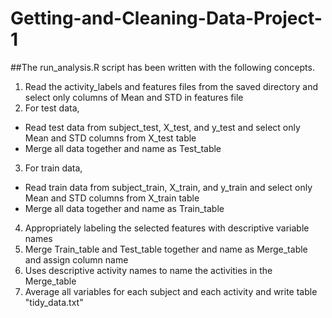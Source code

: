 # Getting-and-Cleaning-Data-Project-1

##The run_analysis.R script has been written with the following concepts.
1. Read the activity_labels and features files from the saved directory and select only columns of Mean and STD in features file
2. For test data, 
- Read test data from subject_test, X_test, and y_test and select only Mean and STD columns from X_test table
- Merge all data together and name as Test_table
3. For train data, 
- Read train data from subject_train, X_train, and y_train and select only Mean and STD columns from X_train table
- Merge all data together and name as Train_table
4. Appropriately labeling the selected features with descriptive variable names
5. Merge Train_table and Test_table together and name as Merge_table and assign column name
6. Uses descriptive activity names to name the activities in the Merge_table
7. Average all variables for each subject and each activity and write table "tidy_data.txt"
